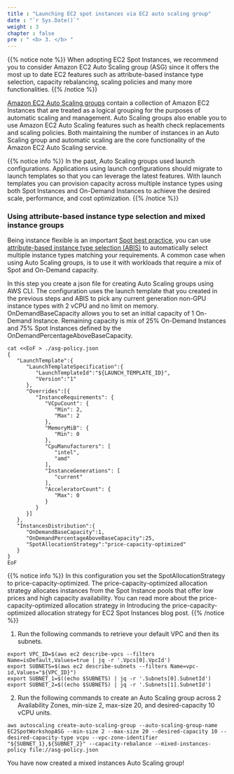 ```yaml
---
title : "Launching EC2 spot instances via EC2 auto scaling group"
date : "`r Sys.Date()`"
weight : 3
chapter : false
pre : " <b> 3. </b> "
---
```


{{% notice note %}}
When adopting EC2 Spot Instances, we recommend you to consider Amazon EC2 Auto Scaling group (ASG) since it offers the most up to date EC2 features such as attribute-based instance type selection, capacity rebalancing, scaling policies and many more functionalities.
{{% /notice %}}

[Amazon EC2 Auto Scaling groups](https://docs.aws.amazon.com/autoscaling/ec2/userguide/auto-scaling-groups.html) contain a collection of Amazon EC2 Instances that are treated as a logical grouping for the purposes of automatic scaling and management. Auto Scaling groups also enable you to use Amazon EC2 Auto Scaling features such as health check replacements and scaling policies. Both maintaining the number of instances in an Auto Scaling group and automatic scaling are the core functionality of the Amazon EC2 Auto Scaling service.

{{% notice info %}}
In the past, Auto Scaling groups used launch configurations. Applications using launch configurations should migrate to launch templates so that you can leverage the latest features. With launch templates you can provision capacity across multiple instance types using both Spot Instances and On-Demand Instances to achieve the desired scale, performance, and cost optimization.
{{% /notice %}}

### Using attribute-based instance type selection and mixed instance groups

Being instance flexible is an important [Spot best practice](https://docs.aws.amazon.com/AWSEC2/latest/UserGuide/spot-best-practices.html), you can use [attribute-based instance type selection (ABIS)](https://docs.aws.amazon.com/autoscaling/ec2/userguide/create-mixed-instances-group-attribute-based-instance-type-selection.html) to automatically select multiple instance types matching your requirements. A common case when using Auto Scaling groups, is to use it with workloads that require a mix of Spot and On-Demand capacity.

In this step you create a json file for creating Auto Scaling groups using AWS CLI. The configuration uses the launch template that you created in the previous steps and ABIS to pick any current generation non-GPU instance types with 2 vCPU and no limit on memory. OnDemandBaseCapacity allows you to set an initial capacity of 1 On-Demand Instance. Remaining capacity is mix of 25% On-Demand Instances and 75% Spot Instances defined by the OnDemandPercentageAboveBaseCapacity.

```
cat <<EoF > ./asg-policy.json
{
   "LaunchTemplate":{
      "LaunchTemplateSpecification":{
         "LaunchTemplateId":"${LAUNCH_TEMPLATE_ID}",
         "Version":"1"
      },
      "Overrides":[{
         "InstanceRequirements": {
            "VCpuCount": {
               "Min": 2, 
               "Max": 2
            },
            "MemoryMiB": {
               "Min": 0
            },
            "CpuManufacturers": [
               "intel",
               "amd"
            ],
            "InstanceGenerations": [
               "current"
            ],
            "AcceleratorCount": {
               "Max": 0
            }
         }
      }]
   },
   "InstancesDistribution":{
      "OnDemandBaseCapacity":1,
      "OnDemandPercentageAboveBaseCapacity":25,
      "SpotAllocationStrategy":"price-capacity-optimized"
   }
}
EoF
```

{{% notice info %}}
In this configuration you set the SpotAllocationStrategy to price-capacity-optimized. The price-capacity-optimized allocation strategy allocates instances from the Spot Instance pools that offer low prices and high capacity availability. You can read more about the price-capacity-optimized allocation strategy in Introducing the price-capacity-optimized allocation strategy for EC2 Spot Instances blog post.
{{% /notice %}}

1. Run the following commands to retrieve your default VPC and then its subnets.

```
export VPC_ID=$(aws ec2 describe-vpcs --filters Name=isDefault,Values=true | jq -r '.Vpcs[0].VpcId')
export SUBNETS=$(aws ec2 describe-subnets --filters Name=vpc-id,Values="${VPC_ID}")
export SUBNET_1=$((echo $SUBNETS) | jq -r '.Subnets[0].SubnetId')
export SUBNET_2=$((echo $SUBNETS) | jq -r '.Subnets[1].SubnetId')
```

2. Run the following commands to create an Auto Scaling group across 2 Availability Zones, min-size 2, max-size 20, and desired-capacity 10 vCPU units.

```
aws autoscaling create-auto-scaling-group --auto-scaling-group-name EC2SpotWorkshopASG --min-size 2 --max-size 20 --desired-capacity 10 --desired-capacity-type vcpu --vpc-zone-identifier "${SUBNET_1},${SUBNET_2}" --capacity-rebalance --mixed-instances-policy file://asg-policy.json
```

You have now created a mixed instances Auto Scaling group!